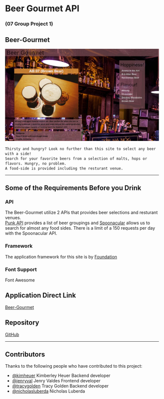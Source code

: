 # Beer Gourmet API
### (07 Group Project 1)

## Beer-Gourmet

![](./images/eximage.JPG)
```
Thirsty and hungry? Look no further than this site to select any beer with a side!  
Search for your favorite beers from a selection of malts, hops or flavors. Hungry, no problem.  
A food-side is provided including the resturant venue.  
```

---
## Some of the Requirements Before you Drink

### API
The Beer-Gourmet utilize 2 APIs that provides beer selections and resturant venues.  
[Punk API](https://api.punkapi.com/) provides a list of beer groupings and [Spoonacular](https://api.spoonacular.com/) allows us to search for almost any food sides.  There is a limit of a 150 requests per day with the Spoonacular API.

### Framework
The application framework for this site is by [Foundation](https://get.foundation/index.html)

### Font Support
Font Awesome


## Application Direct Link 

[Beer-Gourmet](https://jenryval.github.io/Beer-Gourmet/)

## Repository

[GitHub](https://github.com/jenryval/Beer-Gourmet)

---

## Contributors

Thanks to the following people who have contributed to this project:

* [@kimheuer](https://github.com/bootcampdev) Kimberley Heuer Backend developer
* [@jenryval](https://github.com/jenryval) Jenry Valdes Frontend developer
* [@tracygolden](https://github.com/tracy80s2003) Tracy Golden Backend developer
* [@nicholasluberda](https://github.com/) Nicholas Luberda 
